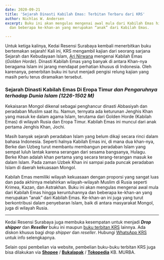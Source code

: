 ```yaml
---
date: 2020-09-21
title: 'Sejarah Dinasti Kabilah Emas: Terbitan Terbaru dari KRS'
author: Nichlas W. Andersen
excerpt: Buku ini akan mengulas mengenai awal mula dari Kabilah Emas hingga keruntuhannya
  dan beberapa ke-khan-an yang merupakan “anak” dari Kabilah Emas.

---
```

Untuk ketiga kalinya, Kedai Resensi Surabaya kembali menerbitkan buku bertemakan sejarah! Kali ini, KRS mengambil kajian dari seorang sarjana Sejarah dan Kebudayaan Islam, [Ari Nirwana](https://kedairesensisurabaya.com/tag/ari-nirwana) mengenai Kabilah Emas (_Golden Horde_). Dinasti Kabilah Emas yang banyak di antara Khan-nya beragama Islam ini jarang mendapat perhatian khusus di Indonesia. Oleh karenanya, penerbitan buku ini turut menjadi pengisi relung kajian yang masih perlu terus diramaikan tersebut.

### Sejarah Dinasti Kabilah Emas Di Eropa Timur _dan Pengaruhnya terhadap Dunia Islam (1226-1502 M)_

Kekaisaran Mongol dikenal sebagai penghancur dinasti Abbasiyah dan peradaban Muslim saat itu. Namun, ternyata ada keturunan Jenghis Khan yang masuk ke dalam agama Islam, terutama dari Golden Horde (Kabilah Emas) di wilayah Rusia dan Eropa Timur. Kabilah Emas ini muncul dari anak pertama Jenghis Khan, Jochi.

Masih banyak sejarah peradaban Islam yang belum dikaji secara rinci dalam bahasa Indonesia. Seperti halnya Kabilah Emas ini, di mana dua khan-nya, Berke dan Uzbeg turut membantu membangun peradaban Islam yang sempat luluh lantak karena serangan dari sesama bangsanya, Hulagu. Berke Khan adalah khan pertama yang secara terang-terangan masuk ke dalam Islam. Pada zaman Uzbek Khan ini sampai pada puncak peradaban Islam di daerah kekuasaan Mongol.

Kabilah Emas memiliki wilayah kekuasaan dengan proporsi yang sangat luas dan pada akhirnya melahirkan wilayah-wilayah Muslim di Rusia seperti Krimea, Kazan, dan Astrakhan. Buku ini akan mengulas mengenai awal mula dari Kabilah Emas hingga keruntuhannya dan beberapa ke-khan-an yang merupakan “anak” dari Kabilah Emas. Ke-khan-an ini juga yang turut berkontribusi dalam penyebaran Islam, baik di antara masyarakat Mongol, juga di wilayah Rusia.

***

Kedai Resensi Surabaya juga membuka kesempatan untuk menjadi **_Drop shipper_** dan **_Reseller_** buku ini maupun [buku terbitan KRS](https://kedairesensisurabaya.com/category/buku-krs) lainnya. Ada diskon khusus bagi _drop shipper_ dan _reseller_. Hubungi [WhatsApp KRS](wa.me/6282153777192 "WA KRS") untuk info selengkapnya.

Selain opsi pembelian via website, pembelian buku-buku terbitan KRS juga bisa dilakukan via [**Shopee**](https://shopee.co.id/kbmurba/) / [**Bukalapak**](https://bukalapak.com/kbmurba) / [**Tokopedia**](https://tokopedia.com/kbmurba) KB. MURBA.